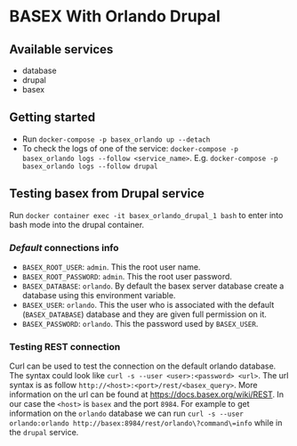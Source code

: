 # BASEX With Orlando Drupal

## Available services

- database
- drupal
- basex

## Getting started

- Run `docker-compose -p basex_orlando up --detach`
- To check the logs of one of the service:
  `docker-compose -p basex_orlando logs --follow <service_name>`. E.g.
  `docker-compose -p basex_orlando logs --follow drupal`

## Testing basex from Drupal service

Run `docker container exec -it basex_orlando_drupal_1 bash` to enter into bash
mode into the drupal container.

### _Default_ connections info

- `BASEX_ROOT_USER`: `admin`. This the root user name.
- `BASEX_ROOT_PASSWORD`: `admin`. This the root user password.
- `BASEX_DATABASE`: `orlando`. By default the basex server database create a
  database using this environment variable.
- `BASEX_USER`: `orlando`. This the user who is associated with the default
  (`BASEX_DATABASE`) database and they are given full permission on it.
- `BASEX_PASSWORD`: `orlando`. This the password used by `BASEX_USER`.

### Testing REST connection

Curl can be used to test the connection on the default orlando database. The
syntax could look like `curl -s --user <user>:<password> <url>`. The url syntax
is as follow `http://<host>:<port>/rest/<basex_query>`. More information on the
url can be found at https://docs.basex.org/wiki/REST. In our case the `<host>`
is `basex` and the port `8984`. For example to get information on the
`orlando` database we can run
`curl -s --user orlando:orlando http://basex:8984/rest/orlando\?command\=info` while in the `drupal` service.
